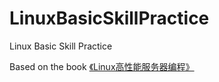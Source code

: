# LinuxBasicSkillPractice
Linux Basic Skill Practice

Based on the book [《Linux高性能服务器编程》](https://book.douban.com/subject/24722611/)
